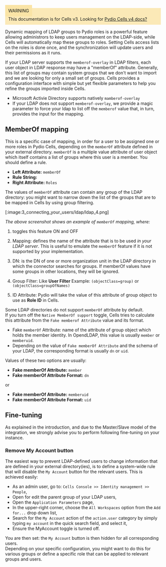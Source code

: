 
<div style="background-color: #fbe9b7;font-size: 14px;">
<span style="background-color: #fae4a6;padding: 10px;">WARNING</span>
<span style="padding: 10px;display: inline-block;">This documentation is for Cells v3. Looking for <a href="https://pydio.com/en/docs/cells/v4/quick-start">Pydio Cells v4 docs?</a></span>
</div>

Dynamic mapping of LDAP groups to Pydio roles is a powerful feature allowing administrors to keep users management on the LDAP-side, while Cells will automatically map these groups to roles. Setting Cells access lists on the roles is done once, and the synchronization will update users and their permissions as it runs.

If your LDAP server supports the `memberof-overlay` in LDAP filters, each user object in LDAP response may have a "memberOf" attribute. Generally, this list of groups may contain system groups that we don't want to import and we are looking for only a small set of groups. Cells provides a configuration interface with simple but yet flexible parameters to help you refine the groups imported inside Cells.

* Microsoft Activie Directory supports natively `mamberof-overlay`
* If your LDAP does not support `memberof-overlay`, we provide a magic parameter to force your ldap to list off the `memberof` value that, in turn, provides the input for the mapping.
  
## MemberOf mapping

This is a specific case of mapping, in order for a user to be assigned one or more roles in Pydio Cells, depending on the `memberOf` attribute defined in your external directory. `memberOf` is a multiple value attribute of user object which itself contains a list of groups where this user is a member. You should define a rule.

- **Left Attribute:** `memberOf`
- **Rule String:**
- **Right Attribute:** `Roles`

The values of `memberOf` attribute can contain any group of the LDAP directory: you might want to narrow down the list of the groups that are to be mapped in Cells by using group filtering.

[:image:3_connecting_your_users/ldap/ldap_4.png]

_The above screenshot shows an example of `memberOf` mapping, where:_

1) toggles this feature ON and OFF

2) Mapping: defines the name of the attribute that is to be used *in your LDAP server*. This is useful to emulate the `memberOf` feature if it is not supported by your implementation.

3) DN: is the DN of one or more organization unit in the LDAP directory in which the connector searches for groups. If memberOf values have some groups in other locations, they will be ignored.

4) Group Filter: Like **User Filter**
  Example: `(objectClass=group)` or `(objectClass=groupOfNames)`

5) ID Attribute: Pydio will take the value of this attribute of group object to use as **Role ID** in Cells.

Some LDAP directories do not support `memberOf` attribute by default.  
If you turn off the `Native MemberOf support` toggle, Cells tries to calculate this attribute from the `Fake memberof Attribute` value and its format.

- Fake `memberOf` Attribute: name of the attribute of group object which holds the member identity. In OpendLDAP, this value is usually `member` or `memberuid`.
- Depending on the value of `Fake memberOf Attribute` and the schema of your LDAP, the corresponding format is usually `dn` or `uid`.

Values of these two options are usually:

- **Fake memberOf Attribute:** `member`
- **Fake memberOf Attribute Format:** `dn`

or

- **Fake memberOf Attribute:** `memberuid`
- **Fake memberOf Attribute Format:** `uid`

## Fine-tuning

As explained in the introduction, and due to the Master/Slave model of the integration, we strongly advise you to perform following fine-tuning on your instance.

### Remove My Account button

The easiest way to prevent LDAP-defined users to change information that are defined in your external directory(ies), is to define a system-wide rule that will disable the `My Account` button for the relevant users. This is achieved easily:

- As an admin user, go to: `Cells Console >> Identity management >> People`,
- Open for edit the parent group of your LDAP users,
- Open the `Application Parameters` page,
- In the upper-right corner, choose the `All Workspaces` option from the `Add for...` drop down list,
- Search for the `My Account` action of the `action.user` category by simply typing `my account` in the quick search field, and select it,
- Ensure the MyAccount toggle is turned off.

You are then set: the `My Account` button is then hidden for all corresponding users.  
Depending on your specific configuration, you might want to do this for various groups or define a specific role that can be applied to relevant groups and users.